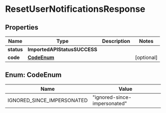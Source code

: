 

# ResetUserNotificationsResponse


## Properties

| Name | Type | Description | Notes |
|------------ | ------------- | ------------- | -------------|
|**status** | **ImportedAPIStatusSUCCESS** |  |  |
|**code** | [**CodeEnum**](#CodeEnum) |  |  [optional] |



## Enum: CodeEnum

| Name | Value |
|---- | -----|
| IGNORED_SINCE_IMPERSONATED | &quot;ignored-since-impersonated&quot; |



